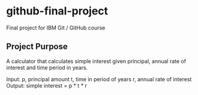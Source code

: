 # github-final-project
Final project for IBM Git / GitHub course

## Project Purpose
A calculator that calculates simple interest given principal, annual rate of interest and time period in years.

Input:
  p, principal amount
  t, time in period of years
  r, annual rate of interest
Output:
  simple interest = p * t * r

